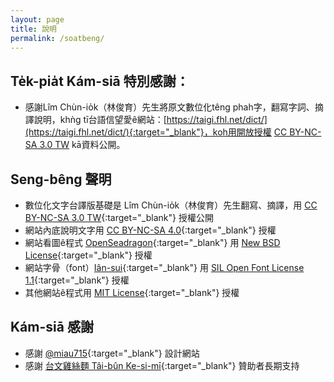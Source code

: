 ```yaml
---
layout: page
title: 說明
permalink: /soatbeng/
---
```


## Te̍k-pia̍t Kám-siā 特別感謝：
- 感謝Lîm Chùn-io̍k（林俊育）先生將原文數位化têng phah字，翻寫字詞、摘譯說明，khǹg tī台語信望愛ê網站：[https://taigi.fhl.net/dict/](https://taigi.fhl.net/dict/){:target="_blank"}，koh用開放授權 [CC BY-NC-SA 3.0 TW](https://creativecommons.org/licenses/by-nc-sa/3.0/tw/) kā資料公開。

## Seng-bêng 聲明
- 數位化文字台譯版基礎是 Lîm Chùn-io̍k（林俊育）先生翻寫、摘譯，用 [CC BY-NC-SA 3.0 TW](https://creativecommons.org/licenses/by-nc-sa/3.0/tw/){:target="_blank"} 授權公開
- 網站內底說明文字用 [CC BY-NC-SA 4.0](https://creativecommons.org/licenses/by-nc-sa/4.0/){:target="_blank"} 授權
- 網站看圖ê程式 [OpenSeadragon](https://openseadragon.github.io/){:target="_blank"} 用 [New BSD License](https://openseadragon.github.io/license/){:target="_blank"} 授權
- 網站字骨（font）[Iân-sui](https://github.com/ButTaiwan/iansui){:target="_blank"} 用 [SIL Open Font License 1.1](https://github.com/ButTaiwan/iansui#%E9%96%8B%E6%BA%90%E6%8E%88%E6%AC%8A%E8%A6%8F%E5%AE%9A){:target="_blank"} 授權
- 其他網站ê程式用 [MIT License](https://raw.githubusercontent.com/ThakTaigi/scannedImgViewer/main/LICENSE){:target="_blank"} 授權

## Kám-siā 感謝
- 感謝 [@miau715](https://github.com/miau715){:target="_blank"} 設計網站
- 感謝 [台文雞絲麵 Tâi-bûn Ke-si-mī](https://r.zecz.ec/JiZo){:target="_blank"} 贊助者長期支持

